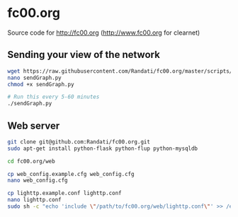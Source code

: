 # fc00.org

Source code for http://fc00.org (http://www.fc00.org for clearnet)

## Sending your view of the network
```bash
wget https://raw.githubusercontent.com/Randati/fc00.org/master/scripts/sendGraph.py
nano sendGraph.py
chmod +x sendGraph.py

# Run this every 5-60 minutes
./sendGraph.py
```

## Web server
```bash
git clone git@github.com:Randati/fc00.org.git
sudo apt-get install python-flask python-flup python-mysqldb

cd fc00.org/web

cp web_config.example.cfg web_config.cfg
nano web_config.cfg

cp lighttp.example.conf lighttp.conf
nano lighttp.conf
sudo sh -c "echo 'include \"/path/to/fc00.org/web/lighttp.conf\"' >> /etc/lighttpd/lighttpd.conf"
```
